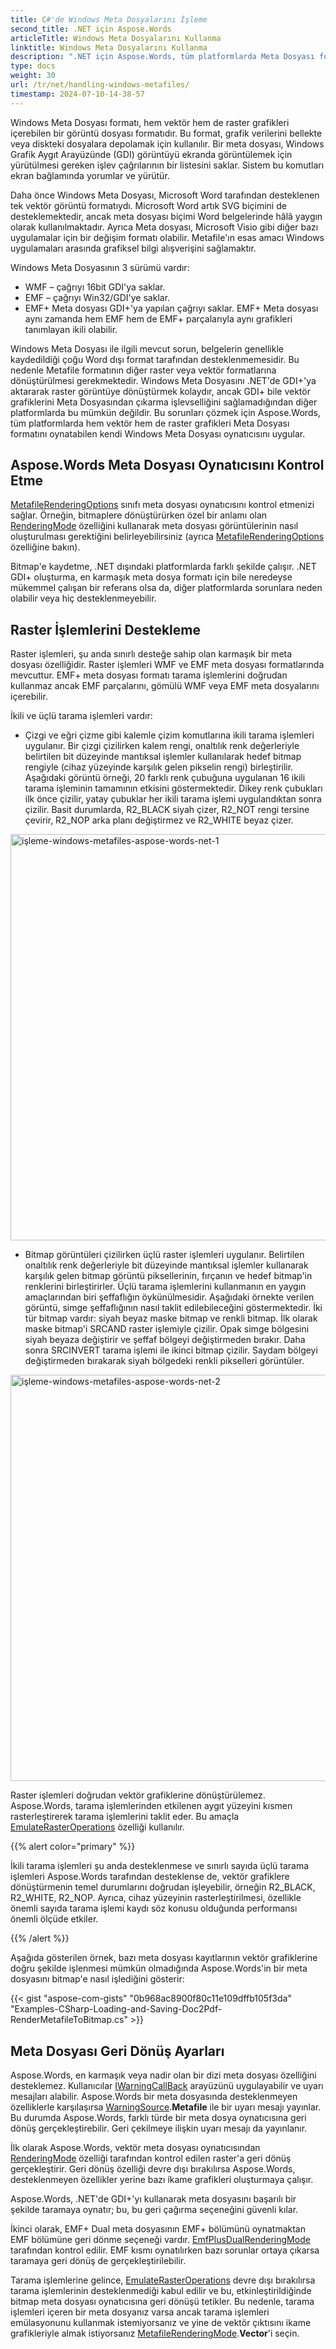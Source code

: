 ```yaml
---
title: C#'de Windows Meta Dosyalarını İşleme
second_title: .NET için Aspose.Words
articleTitle: Windows Meta Dosyalarını Kullanma
linktitle: Windows Meta Dosyalarını Kullanma
description: ".NET için Aspose.Words, tüm platformlarda Meta Dosyası formatını oynatmak için kendi Windows Meta Dosyası oynatıcısını uygular ve temel meta dosyası özelliklerinin işlenmesini destekler ve C# kullanarak farklı türde bir meta dosyası oynatıcısına geri dönüş gerçekleştirebilir."
type: docs
weight: 30
url: /tr/net/handling-windows-metafiles/
timestamp: 2024-07-10-14-38-57
---
```


Windows Meta Dosyası formatı, hem vektör hem de raster grafikleri içerebilen bir görüntü dosyası formatıdır. Bu format, grafik verilerini bellekte veya diskteki dosyalara depolamak için kullanılır. Bir meta dosyası, Windows Grafik Aygıt Arayüzünde (GDI) görüntüyü ekranda görüntülemek için yürütülmesi gereken işlev çağrılarının bir listesini saklar. Sistem bu komutları ekran bağlamında yorumlar ve yürütür.

Daha önce Windows Meta Dosyası, Microsoft Word tarafından desteklenen tek vektör görüntü formatıydı. Microsoft Word artık SVG biçimini de desteklemektedir, ancak meta dosyası biçimi Word belgelerinde hâlâ yaygın olarak kullanılmaktadır. Ayrıca Meta dosyası, Microsoft Visio gibi diğer bazı uygulamalar için bir değişim formatı olabilir. Metafile'ın esas amacı Windows uygulamaları arasında grafiksel bilgi alışverişini sağlamaktır.

Windows Meta Dosyasının 3 sürümü vardır:

- WMF – çağrıyı 16bit GDI'ya saklar.
- EMF – çağrıyı Win32/GDI'ye saklar.
- EMF+ Meta dosyası GDI+'ya yapılan çağrıyı saklar. EMF+ Meta dosyası aynı zamanda hem EMF hem de EMF+ parçalarıyla aynı grafikleri tanımlayan ikili olabilir.

Windows Meta Dosyası ile ilgili mevcut sorun, belgelerin genellikle kaydedildiği çoğu Word dışı format tarafından desteklenmemesidir. Bu nedenle Metafile formatının diğer raster veya vektör formatlarına dönüştürülmesi gerekmektedir. Windows Meta Dosyasını .NET'de GDI+'ya aktararak raster görüntüye dönüştürmek kolaydır, ancak GDI+ bile vektör grafiklerini Meta Dosyasından çıkarma işlevselliğini sağlamadığından diğer platformlarda bu mümkün değildir. Bu sorunları çözmek için Aspose.Words, tüm platformlarda hem vektör hem de raster grafikleri Meta Dosyası formatını oynatabilen kendi Windows Meta Dosyası oynatıcısını uygular.

## Aspose.Words Meta Dosyası Oynatıcısını Kontrol Etme

[MetafileRenderingOptions](https://reference.aspose.com/words/tr/net/aspose.words.saving/metafilerenderingoptions/) sınıfı meta dosyası oynatıcısını kontrol etmenizi sağlar. Örneğin, bitmaplere dönüştürürken özel bir anlamı olan [RenderingMode](https://reference.aspose.com/words/tr/net/aspose.words.saving/metafilerenderingoptions/renderingmode/) özelliğini kullanarak meta dosyası görüntülerinin nasıl oluşturulması gerektiğini belirleyebilirsiniz (ayrıca [MetafileRenderingOptions](https://reference.aspose.com/words/tr/net/aspose.words.saving/imagesaveoptions/metafilerenderingoptions/) özelliğine bakın).

Bitmap'e kaydetme, .NET dışındaki platformlarda farklı şekilde çalışır. .NET GDI+ oluşturma, en karmaşık meta dosya formatı için bile neredeyse mükemmel çalışan bir referans olsa da, diğer platformlarda sorunlara neden olabilir veya hiç desteklenmeyebilir.

## Raster İşlemlerini Destekleme

Raster işlemleri, şu anda sınırlı desteğe sahip olan karmaşık bir meta dosyası özelliğidir. Raster işlemleri WMF ve EMF meta dosyası formatlarında mevcuttur. EMF+ meta dosyası formatı tarama işlemlerini doğrudan kullanmaz ancak EMF parçalarını, gömülü WMF veya EMF meta dosyalarını içerebilir.

İkili ve üçlü tarama işlemleri vardır:

- Çizgi ve eğri çizme gibi kalemle çizim komutlarına ikili tarama işlemleri uygulanır. Bir çizgi çizilirken kalem rengi, onaltılık renk değerleriyle belirtilen bit düzeyinde mantıksal işlemler kullanılarak hedef bitmap rengiyle (cihaz yüzeyinde karşılık gelen pikselin rengi) birleştirilir. Aşağıdaki görüntü örneği, 20 farklı renk çubuğuna uygulanan 16 ikili tarama işleminin tamamının etkisini göstermektedir. Dikey renk çubukları ilk önce çizilir, yatay çubuklar her ikili tarama işlemi uygulandıktan sonra çizilir. Basit durumlarda, R2_BLACK siyah çizer, R2_NOT rengi tersine çevirir, R2_NOP arka planı değiştirmez ve R2_WHITE beyaz çizer.

<img src="/words/net/handling-windows-metafiles/handling-windows-metafiles-1.png" alt="işleme-windows-metafiles-aspose-words-net-1" style="width:650px"/>

- Bitmap görüntüleri çizilirken üçlü raster işlemleri uygulanır. Belirtilen onaltılık renk değerleriyle bit düzeyinde mantıksal işlemler kullanarak karşılık gelen bitmap görüntü piksellerinin, fırçanın ve hedef bitmap'in renklerini birleştirirler. Üçlü tarama işlemlerini kullanmanın en yaygın amaçlarından biri şeffaflığın öykünülmesidir. Aşağıdaki örnekte verilen görüntü, simge şeffaflığının nasıl taklit edilebileceğini göstermektedir. İki tür bitmap vardır: siyah beyaz maske bitmap ve renkli bitmap. İlk olarak maske bitmap'i SRCAND raster işlemiyle çizilir. Opak simge bölgesini siyah beyaza değiştirir ve şeffaf bölgeyi değiştirmeden bırakır. Daha sonra SRCINVERT tarama işlemi ile ikinci bitmap çizilir. Saydam bölgeyi değiştirmeden bırakarak siyah bölgedeki renkli pikselleri görüntüler.

<img src="/words/net/handling-windows-metafiles/handling-windows-metafiles-2.png" alt="işleme-windows-metafiles-aspose-words-net-2" style="width:650px"/>

Raster işlemleri doğrudan vektör grafiklerine dönüştürülemez. Aspose.Words, tarama işlemlerinden etkilenen aygıt yüzeyini kısmen rasterleştirerek tarama işlemlerini taklit eder. Bu amaçla [EmulateRasterOperations](https://reference.aspose.com/words/tr/net/aspose.words.saving/metafilerenderingoptions/emulaterasteroperations/) özelliği kullanılır.

{{% alert color="primary" %}}

İkili tarama işlemleri şu anda desteklenmese ve sınırlı sayıda üçlü tarama işlemleri Aspose.Words tarafından desteklense de, vektör grafiklere dönüştürmenin temel durumlarını doğrudan işleyebilir, örneğin R2_BLACK, R2_WHITE, R2_NOP. Ayrıca, cihaz yüzeyinin rasterleştirilmesi, özellikle önemli sayıda tarama işlemi kaydı söz konusu olduğunda performansı önemli ölçüde etkiler.

{{% /alert %}}

Aşağıda gösterilen örnek, bazı meta dosyası kayıtlarının vektör grafiklerine doğru şekilde işlenmesi mümkün olmadığında Aspose.Words'in bir meta dosyasını bitmap'e nasıl işlediğini gösterir:

{{< gist "aspose-com-gists" "0b968ac8900f80c11e109dffb105f3da" "Examples-CSharp-Loading-and-Saving-Doc2Pdf-RenderMetafileToBitmap.cs" >}}

## Meta Dosyası Geri Dönüş Ayarları

Aspose.Words, en karmaşık veya nadir olan bir dizi meta dosyası özelliğini desteklemez. Kullanıcılar [IWarningCallBack](https://reference.aspose.com/words/tr/net/aspose.words/iwarningcallback/) arayüzünü uygulayabilir ve uyarı mesajları alabilir. Aspose.Words bir meta dosyasında desteklenmeyen özelliklerle karşılaşırsa [WarningSource](https://reference.aspose.com/words/tr/net/aspose.words/warningsource/).**Metafile** ile bir uyarı mesajı yayınlar. Bu durumda Aspose.Words, farklı türde bir meta dosya oynatıcısına geri dönüş gerçekleştirebilir. Geri çekilmeye ilişkin uyarı mesajı da yayınlanır.

İlk olarak Aspose.Words, vektör meta dosyası oynatıcısından [RenderingMode](https://reference.aspose.com/words/tr/net/aspose.words.saving/metafilerenderingoptions/renderingmode/) özelliği tarafından kontrol edilen raster'a geri dönüş gerçekleştirir. Geri dönüş özelliği devre dışı bırakılırsa Aspose.Words, desteklenmeyen özellikler yerine bazı ikame grafikleri oluşturmaya çalışır.

Aspose.Words, .NET'de GDI+'yı kullanarak meta dosyasını başarılı bir şekilde taramaya oynatır; bu, bu geri çağırma seçeneğini güvenli kılar.

İkinci olarak, EMF+ Dual meta dosyasının EMF+ bölümünü oynatmaktan EMF bölümüne geri dönme seçeneği vardır. [EmfPlusDualRenderingMode](https://reference.aspose.com/words/tr/net/aspose.words.saving/metafilerenderingoptions/emfplusdualrenderingmode/) tarafından kontrol edilir. EMF kısmı oynatılırken bazı sorunlar ortaya çıkarsa taramaya geri dönüş de gerçekleştirilebilir.

Tarama işlemlerine gelince, [EmulateRasterOperations](https://reference.aspose.com/words/tr/net/aspose.words.saving/metafilerenderingoptions/emulaterasteroperations/) devre dışı bırakılırsa tarama işlemlerinin desteklenmediği kabul edilir ve bu, etkinleştirildiğinde bitmap meta dosyası oynatıcısına geri dönüşü tetikler. Bu nedenle, tarama işlemleri içeren bir meta dosyanız varsa ancak tarama işlemleri emülasyonunu kullanmak istemiyorsanız ve yine de vektör çıktısını ikame grafikleriyle almak istiyorsanız [MetafileRenderingMode](https://reference.aspose.com/words/tr/net/aspose.words.saving/metafilerenderingmode/).**Vector**'i seçin.

